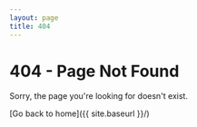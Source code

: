 ```yaml
---
layout: page
title: 404
---
```


# 404 - Page Not Found

Sorry, the page you're looking for doesn't exist.

[Go back to home]({{ site.baseurl }}/) 